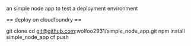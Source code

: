 an simple node app to test a deployment environment

== deploy on cloudfoundry ==

 git clone 
 cd git@github.com:wolfoo2931/simple_node_app.git 
 npm install simple_node_app
 cf push